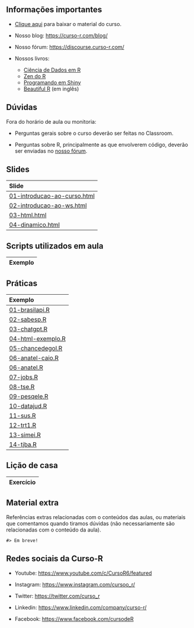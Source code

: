 
<!-- README.md is generated from README.Rmd. Please edit that file -->

## Informações importantes

- [Clique
  aqui](https://github.com/curso-r/202309-web-scraping/archive/refs/heads/main.zip)
  para baixar o material do curso.

- Nosso blog: <https://curso-r.com/blog/>

- Nosso fórum: <https://discourse.curso-r.com/>

- Nossos livros:

  - [Ciência de Dados em R](https://livro.curso-r.com/)
  - [Zen do R](https://curso-r.github.io/zen-do-r/)
  - [Programando em Shiny](https://programando-em-shiny.curso-r.com/)
  - [Beautiful R](https://curso-r.github.io/beautiful-r/) (em inglês)

## Dúvidas

Fora do horário de aula ou monitoria:

- Perguntas gerais sobre o curso deverão ser feitas no Classroom.

- Perguntas sobre R, principalmente as que envolverem código, deverão
  ser enviadas no [nosso fórum](https://discourse.curso-r.com/).

## Slides

| Slide                                                                                                           |
|:----------------------------------------------------------------------------------------------------------------|
| [01-introducao-ao-curso.html](https://curso-r.github.io/202309-web-scraping/slides/01-introducao-ao-curso.html) |
| [02-introducao-ao-ws.html](https://curso-r.github.io/202309-web-scraping/slides/02-introducao-ao-ws.html)       |
| [03-html.html](https://curso-r.github.io/202309-web-scraping/slides/03-html.html)                               |
| [04-dinamico.html](https://curso-r.github.io/202309-web-scraping/slides/04-dinamico.html)                       |

## Scripts utilizados em aula

| Exemplo |
|:--------|

## Práticas

| Exemplo                                                                                       |
|:----------------------------------------------------------------------------------------------|
| [01-brasilapi.R](https://curso-r.github.io/202309-web-scraping/praticas/01-brasilapi.R)       |
| [02-sabesp.R](https://curso-r.github.io/202309-web-scraping/praticas/02-sabesp.R)             |
| [03-chatgpt.R](https://curso-r.github.io/202309-web-scraping/praticas/03-chatgpt.R)           |
| [04-html-exemplo.R](https://curso-r.github.io/202309-web-scraping/praticas/04-html-exemplo.R) |
| [05-chancedegol.R](https://curso-r.github.io/202309-web-scraping/praticas/05-chancedegol.R)   |
| [06-anatel-caio.R](https://curso-r.github.io/202309-web-scraping/praticas/06-anatel-caio.R)   |
| [06-anatel.R](https://curso-r.github.io/202309-web-scraping/praticas/06-anatel.R)             |
| [07-jobs.R](https://curso-r.github.io/202309-web-scraping/praticas/07-jobs.R)                 |
| [08-tse.R](https://curso-r.github.io/202309-web-scraping/praticas/08-tse.R)                   |
| [09-pesqele.R](https://curso-r.github.io/202309-web-scraping/praticas/09-pesqele.R)           |
| [10-datajud.R](https://curso-r.github.io/202309-web-scraping/praticas/10-datajud.R)           |
| [11-sus.R](https://curso-r.github.io/202309-web-scraping/praticas/11-sus.R)                   |
| [12-trt1.R](https://curso-r.github.io/202309-web-scraping/praticas/12-trt1.R)                 |
| [13-simei.R](https://curso-r.github.io/202309-web-scraping/praticas/13-simei.R)               |
| [14-tjba.R](https://curso-r.github.io/202309-web-scraping/praticas/14-tjba.R)                 |

## Lição de casa

| Exercício |
|:----------|

## Material extra

Referências extras relacionadas com o conteúdos das aulas, ou materiais
que comentamos quando tiramos dúvidas (não necessariamente são
relacionadas com o conteúdo da aula).

    #> Em breve!

## Redes sociais da Curso-R

- Youtube: <https://www.youtube.com/c/CursoR6/featured>

- Instagram: <https://www.instagram.com/cursoo_r/>

- Twitter: <https://twitter.com/curso_r>

- Linkedin: <https://www.linkedin.com/company/curso-r/>

- Facebook: <https://www.facebook.com/cursodeR>
